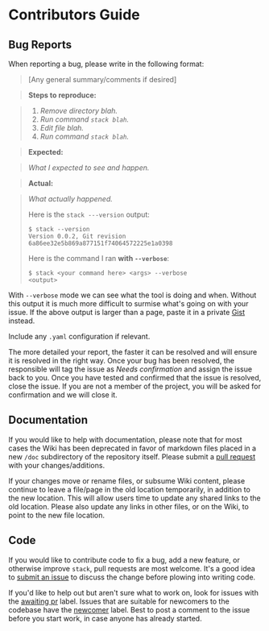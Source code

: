 # Contributors Guide

## Bug Reports

When reporting a bug, please write in the following format:

> [Any general summary/comments if desired]

> **Steps to reproduce:**

> 1. _Remove directory *blah*._
> 2. _Run command `stack blah`._
> 3. _Edit file blah._
> 3. _Run command `stack blah`._

> **Expected:**

> _What I expected to see and happen._

> **Actual:**

> _What actually happened._
>
> Here is the `stack ---version` output:
>
> ```
> $ stack --version
> Version 0.0.2, Git revision 6a86ee32e5b869a877151f74064572225e1a0398
> ```
> Here is the command I ran **with `--verbose`**:
>
> ```
> $ stack <your command here> <args> --verbose
> <output>
> ```

With `--verbose` mode we can see what the tool is doing and when. Without this output it is much more difficult to surmise what's going on with your issue. If the above output is larger than a page, paste it in a private [Gist](https://gist.github.com/) instead.

Include any `.yaml` configuration if relevant.

The more detailed your report, the faster it can be resolved and will ensure it is resolved in the right way. Once your bug has been resolved, the responsible will tag the issue as _Needs confirmation_ and assign the issue back to you. Once you have tested and confirmed that the issue is resolved, close the issue. If you are not a member of the project, you will be asked for confirmation and we will close it.


## Documentation
If you would like to help with documentation, please note that for most cases the Wiki has been deprecated in favor of markdown files placed in a new `/doc` subdirectory of the repository itself. Please submit a [pull request](https://help.github.com/articles/using-pull-requests/) with your changes/additions.

If your changes move or rename files, or subsume Wiki content, please continue to leave a file/page in the old location temporarily, in addition to the new location. This will allow users time to update any shared links to the old location. Please also update any links in other files, or on the Wiki, to point to the new file location.


## Code

If you would like to contribute code to fix a bug, add a new feature, or
otherwise improve `stack`, pull requests are most welcome. It's a good idea to
[submit an issue](https://github.com/commercialhaskell/stack/issues/new) to
discuss the change before plowing into writing code.

If you'd like to help out but aren't sure what to work on, look for issues with
the
[awaiting pr](https://github.com/commercialhaskell/stack/issues?q=is%3Aopen+is%3Aissue+label%3A%22awaiting+pr%22)
label. Issues that are suitable for newcomers to the codebase have the
[newcomer](https://github.com/commercialhaskell/stack/issues?q=is%3Aopen+is%3Aissue+label%3A%22awaiting+pr%22+label%3Anewcomer)
label. Best to post a comment to the issue before you start work, in case anyone
has already started.
